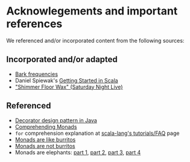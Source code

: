 # Acknowlegements and important references

We referenced and/or incorporated content from the following sources:

## Incorporated and/or adapted

* [Bark frequencies](http://article.sciencepublishinggroup.com/pdf/10.11648.j.ijmea.20140201.14.pdf)
* Daniel Spiewak's [Getting Started in Scala](https://gist.github.com/djspiewak/cb72c41ac335a3a9b28b3307be04aa43)
* ["Shimmer Floor Wax" (Saturday Night Live)](https://www.nbc.com/saturday-night-live/video/shimmer-floor-wax/n8625)

## Referenced

* [Decorator design pattern in Java](https://dzone.com/articles/decorator-design-pattern-in-java)
* [Comprehending Monads](https://ncatlab.org/nlab/files/WadlerMonads.pdf)
* `for` comprehension explanation at [scala-lang's tutorials/FAQ](https://docs.scala-lang.org/tutorials/FAQ/yield.html) page
* [Monads are like burritos](https://blog.plover.com/prog/burritos.html)
* [Monads are not burritos](https://neoeinstein.github.io/monads-are-not-burritos/#/)
* Monads are elephants: [part 1](http://james-iry.blogspot.com/2007/09/monads-are-elephants-part-1.html), [part 2](http://james-iry.blogspot.com/2007/10/monads-are-elephants-part-2.html), [part 3](http://james-iry.blogspot.com/2007/10/monads-are-elephants-part-3.html), [part 4](http://james-iry.blogspot.com/2007/11/monads-are-elephants-part-4.html)
